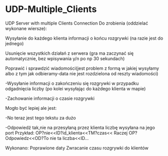 # UDP-Multiple_Clients
UDP Server with multiple Clients Connection
Do zrobienia (oddzielać wykonane wiersze):

Wysyłanie do każdego klienta informacji o końcu rozgrywki (na razie jest do jednego)

Usunięcie wszystkich działań z serwera (gra ma zaczynać się automatycznie, bez wpisywania y/n po np 30 sekundach)

Poprawić i sprawdzić wiadomości(jest problem z formą w jakiej wysyłamy albo z tym jak odbieramy-data nie jest rozdzielona od reszty wiadomości)

-Wysyłanie informacji o zakończeniu się rozgrywki w przypadku odgadnięcia liczby (po kolei wysyłając do każdego klienta w mapie)

-Zachowanie informacji o czasie rozgrywki





Mogło być lepiej ale jest:

-No teraz jest tego tekstu za dużo

-Odpowiedź tak,nie na przesyłaną przez klienta liczbę wysyłana na jego port  Przykład: OP?nie<<ID?id_klienta<<TM?czas<<
Raczej OP?Odpowiedz<<OD?To nie ta liczba<<ID...








Wykonano: Poprawione daty
Zwracanie czasu rozgrywki do klientów
